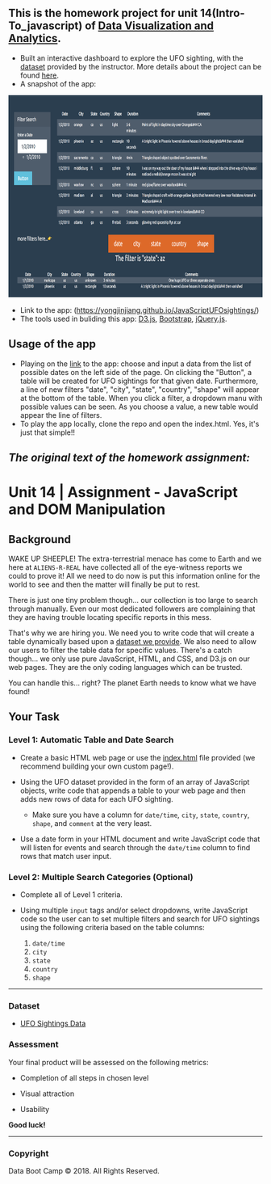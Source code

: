 ## This is the homework project for unit 14(Intro-To_javascript) of [Data Visualization and Analytics](https://bootcamp.umn.edu/data/landing%20full/).
   - Built an interactive dashboard to explore the UFO sighting,  with the [dataset](./static/js/data.js) provided by the instructor. More details about the project can be found [here](#the-original-text-of-the-homework-assignment).
   - A snapshot of the app: 
  <img src="./static/images/app.png " width="800" height="400">
  
   - Link to the app: (https://yongjinjiang.github.io/JavaScriptUFOsightings/)
   - The tools used in buliding this app: [D3.js](https://d3js.org/), [Bootstrap](https://getbootstrap.com/), [jQuery.js](https://jquery.com/).

## Usage of the app
   - Playing on the [link]((https://yongjinjiang.github.io/JavaScriptUFOsightings/)) to the app: choose and input a data from the list of possible dates on the left side of the page. On clicking the "Button", a table will be created for UFO sightings for that given date.  Furthermore, a line of new filters "date", "city", "state", "country", "shape" will appear at the bottom of the table. When you click a filter, a dropdown manu with possible values can be seen. As you choose a value,  a new table would appear the line of filters.
   - To play the app locally, clone the repo and open the index.html. Yes, it's just that simple!!
    

## **_The original text of the homework assignment:_** 
# Unit 14 | Assignment - JavaScript and DOM Manipulation

## Background

WAKE UP SHEEPLE! The extra-terrestrial menace has come to Earth and we here at `ALIENS-R-REAL` have collected all of the eye-witness reports we could to prove it! All we need to do now is put this information online for the world to see and then the matter will finally be put to rest.

There is just one tiny problem though... our collection is too large to search through manually. Even our most dedicated followers are complaining that they are having trouble locating specific reports in this mess.

That's why we are hiring you. We need you to write code that will create a table dynamically based upon a [dataset we provide](StarterCode/static/js/data.js). We also need to allow our users to filter the table data for specific values. There's a catch though... we only use pure JavaScript, HTML, and CSS, and D3.js on our web pages. They are the only coding languages which can be trusted.

You can handle this... right? The planet Earth needs to know what we have found!

## Your Task

### Level 1: Automatic Table and Date Search

* Create a basic HTML web page or use the [index.html](StarterCode/index.html) file provided (we recommend building your own custom page!).

* Using the UFO dataset provided in the form of an array of JavaScript objects, write code that appends a table to your web page and then adds new rows of data for each UFO sighting.

  * Make sure you have a column for `date/time`, `city`, `state`, `country`, `shape`, and `comment` at the very least.

* Use a date form in your HTML document and write JavaScript code that will listen for events and search through the `date/time` column to find rows that match user input.

### Level 2: Multiple Search Categories (Optional)

* Complete all of Level 1 criteria.

* Using multiple `input` tags and/or select dropdowns, write JavaScript code so the user can to set multiple filters and search for UFO sightings using the following criteria based on the table columns:

  1. `date/time`
  2. `city`
  3. `state`
  4. `country`
  5. `shape`

- - -

### Dataset

* [UFO Sightings Data](StarterCode/static/js/data.js)

### Assessment

Your final product will be assessed on the following metrics:

* Completion of all steps in chosen level

* Visual attraction

* Usability

**Good luck!**

- - -

### Copyright

Data Boot Camp © 2018. All Rights Reserved.
